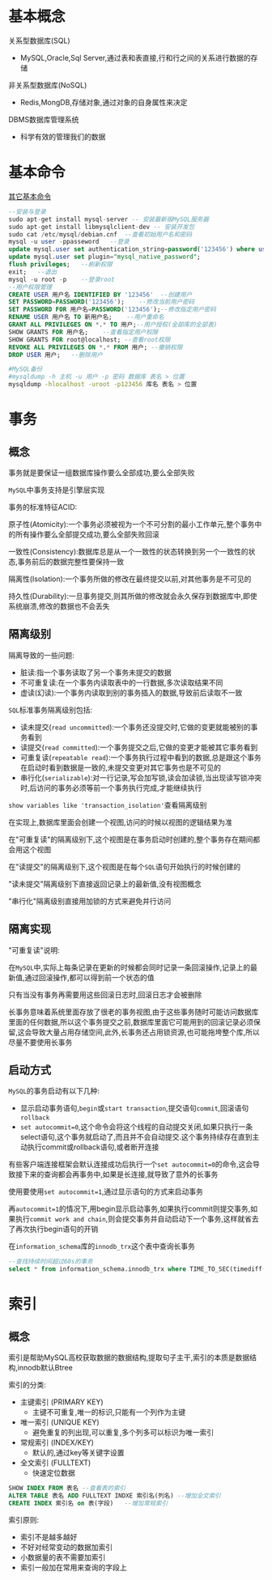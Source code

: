 # 基本概念

关系型数据库(SQL)

* MySQL,Oracle,Sql Server,通过表和表直接,行和行之间的关系进行数据的存储

非关系型数据库(NoSQL)

* Redis,MongDB,存储对象,通过对象的自身属性来决定

DBMS数据库管理系统

* 科学有效的管理我们的数据

# 基本命令

[其它基本命令](../../04_基础工具/mysql.md)

```sql
--安装与登录
sudo apt-get install mysql-server -- 安装最新版MySQL服务器
sudo apt-get install libmysqlclient-dev -- 安装开发包
sudo cat /etc/mysql/debian.cnf 	--查看初始用户名和密码 
mysql -u user -ppasseword	--登录
update mysql.user set authentication_string=password('123456') where user='root' and host='localhost'; --修改当前用户密码
update mysql.user set plugin="mysql_native_password";
flush privileges;	--刷新权限
exit;	--退出
mysql -u root -p	--登录root
--用户权限管理
CREATE USER 用户名 IDENTIFIED BY '123456'	--创建用户
SET PASSWORD=PASSWORD('123456');	--修改当前用户密码
SET PASSWORD FOR 用户名=PASSWORD('123456');--修改指定用户密码
RENAME USER 用户名 TO 新用户名;	--用户重命名
GRANT ALL PRIVILEGES ON *.* TO 用户;--用户授权(全部库的全部表)
SHOW GRANTS FOR 用户名;	--查看指定用户权限
SHOW GRANTS FOR root@localhost; --查看root权限
REVOKE ALL PRIVILEGES ON *.* FROM 用户; --撤销权限
DROP USER 用户;	--删除用户
```

```bash
#MySQL备份
#mysqldump -h 主机 -u 用户 -p 密码 数据库 表名 > 位置
mysqldump -hlocalhost -uroot -p123456 库名 表名 > 位置
```

# 事务

## 概念

事务就是要保证一组数据库操作要么全部成功,要么全部失败

`MySQL`中事务支持是引擎层实现

事务的标准特征ACID:

原子性(Atomicity):一个事务必须被视为一个不可分割的最小工作单元,整个事务中的所有操作要么全部提交成功,要么全部失败回滚

一致性(Consistency):数据库总是从一个一致性的状态转换到另一个一致性的状态,事务前后的数据完整性要保持一致

隔离性(Isolation):一个事务所做的修改在最终提交以前,对其他事务是不可见的

持久性(Durability):一旦事务提交,则其所做的修改就会永久保存到数据库中,即使系统崩溃,修改的数据也不会丢失

## 隔离级别

隔离导致的一些问题:

* 脏读:指一个事务读取了另一个事务未提交的数据
* 不可重复读:在一个事务内读取表中的一行数据,多次读取结果不同
* 虚读(幻读):一个事务内读取到别的事务插入的数据,导致前后读取不一致

`SQL`标准事务隔离级别包括:

* 读未提交(`read uncommitted`):一个事务还没提交时,它做的变更就能被别的事务看到
* 读提交(`read committed`):一个事务提交之后,它做的变更才能被其它事务看到
* 可重复读(`repeatable read`):一个事务执行过程中看到的数据,总是跟这个事务在启动时看到数据是一致的,未提交变更对其它事务也是不可见的
* 串行化(`serializable`):对一行记录,写会加写锁,读会加读锁,当出现读写锁冲突时,后访问的事务必须等前一个事务执行完成,才能继续执行

`show variables like 'transaction_isolation'`查看隔离级别

在实现上,数据库里面会创建一个视图,访问的时候以视图的逻辑结果为准

在"可重复读"的隔离级别下,这个视图是在事务启动时创建的,整个事务存在期间都会用这个视图

在"读提交"的隔离级别下,这个视图是在每个`SQL`语句开始执行的时候创建的

"读未提交"隔离级别下直接返回记录上的最新值,没有视图概念

"串行化"隔离级别直接用加锁的方式来避免并行访问

## 隔离实现

"可重复读"说明:

在`MySQL`中,实际上每条记录在更新的时候都会同时记录一条回滚操作,记录上的最新值,通过回滚操作,都可以得到前一个状态的值

只有当没有事务再需要用这些回滚日志时,回滚日志才会被删除

长事务意味着系统里面存放了很老的事务视图,由于这些事务随时可能访问数据库里面的任何数据,所以这个事务提交之前,数据库里面它可能用到的回滚记录必须保留,这会导致大量占用存储空间,此外,长事务还占用锁资源,也可能拖垮整个库,所以尽量不要使用长事务

## 启动方式

`MySQL`的事务启动有以下几种:

* 显示启动事务语句,`begin`或`start transaction`,提交语句`commit`,回滚语句`rollback`
* `set autocommit=0`,这个命令会将这个线程的自动提交关闭,如果只执行一条select语句,这个事务就启动了,而且并不会自动提交.这个事务持续存在直到主动执行commit或rollback语句,或者断开连接

有些客户端连接框架会默认连接成功后执行一个`set autocommit=0`的命令,这会导致接下来的查询都会再事务中,如果是长连接,就导致了意外的长事务

使用要使用`set autocommit=1`,通过显示语句的方式来启动事务

再`autocommit=1`的情况下,用begin显示启动事务,如果执行commit则提交事务,如果执行`commit work and chain`,则会提交事务并自动启动下一个事务,这样就省去了再次执行begin语句的开销

在`information_schema`库的`innodb_trx`这个表中查询长事务

```sql
--查找持续时间超过60s的事务
select * from information_schema.innodb_trx where TIME_TO_SEC(timediff(now(),trx_started))>60
```

# 索引

## 概念

索引是帮助MySQL高校获取数据的数据结构,提取句子主干,索引的本质是数据结构,innodb默认Btree

索引的分类:

* 主键索引 (PRIMARY KEY)
  * 主键不可重复,唯一的标识,只能有一个列作为主键
* 唯一索引 (UNIQUE KEY)
  * 避免重复的列出现,可以重复,多个列多可以标识为唯一索引
* 常规索引 (INDEX/KEY)
  * 默认的,通过key等关键字设置
* 全文索引 (FULLTEXT)
  * 快速定位数据

```sql
SHOW INDEX FROM 表名 --查看表的索引
ALTER TABLE 表名 ADD FULLTEXT INDXE 索引名(列名) --增加全文索引
CREATE INDEX 索引名 on 表(字段)	--增加常规索引
```

索引原则:

* 索引不是越多越好
* 不好对经常变动的数据加索引
* 小数据量的表不需要加索引
* 索引一般加在常用来查询的字段上

